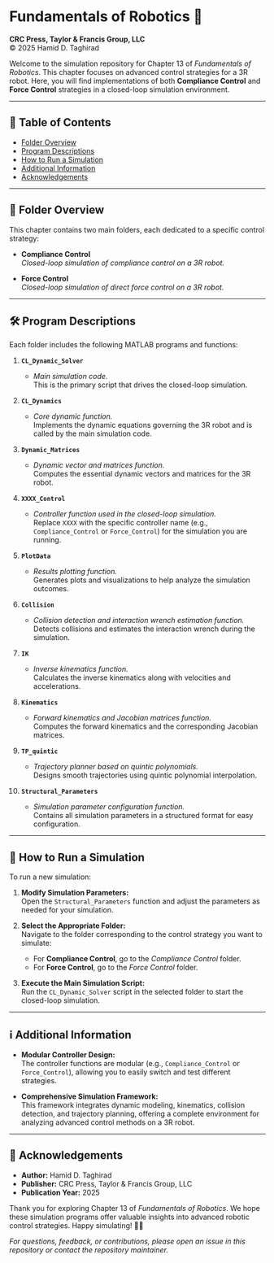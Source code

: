 # Fundamentals of Robotics 🤖

**CRC Press, Taylor & Francis Group, LLC**  
© 2025 Hamid D. Taghirad

Welcome to the simulation repository for Chapter 13 of *Fundamentals of Robotics*. This chapter focuses on advanced control strategies for a 3R robot. Here, you will find implementations of both **Compliance Control** and **Force Control** strategies in a closed-loop simulation environment.

---

## 📑 Table of Contents

- [Folder Overview](#folder-overview)
- [Program Descriptions](#program-descriptions)
- [How to Run a Simulation](#how-to-run-a-simulation)
- [Additional Information](#additional-information)
- [Acknowledgements](#acknowledgements)

---

## 📂 Folder Overview

This chapter contains two main folders, each dedicated to a specific control strategy:

- **Compliance Control**  
  *Closed-loop simulation of compliance control on a 3R robot.*

- **Force Control**  
  *Closed-loop simulation of direct force control on a 3R robot.*

---

## 🛠️ Program Descriptions

Each folder includes the following MATLAB programs and functions:

1. **`CL_Dynamic_Solver`**  
   - *Main simulation code.*  
   This is the primary script that drives the closed-loop simulation.

2. **`CL_Dynamics`**  
   - *Core dynamic function.*  
   Implements the dynamic equations governing the 3R robot and is called by the main simulation code.

3. **`Dynamic_Matrices`**  
   - *Dynamic vector and matrices function.*  
   Computes the essential dynamic vectors and matrices for the 3R robot.

4. **`XXXX_Control`**  
   - *Controller function used in the closed-loop simulation.*  
   Replace `XXXX` with the specific controller name (e.g., `Compliance_Control` or `Force_Control`) for the simulation you are running.

5. **`PlotData`**  
   - *Results plotting function.*  
   Generates plots and visualizations to help analyze the simulation outcomes.

6. **`Collision`**  
   - *Collision detection and interaction wrench estimation function.*  
   Detects collisions and estimates the interaction wrench during the simulation.

7. **`IK`**  
   - *Inverse kinematics function.*  
   Calculates the inverse kinematics along with velocities and accelerations.

8. **`Kinematics`**  
   - *Forward kinematics and Jacobian matrices function.*  
   Computes the forward kinematics and the corresponding Jacobian matrices.

9. **`TP_quintic`**  
   - *Trajectory planner based on quintic polynomials.*  
   Designs smooth trajectories using quintic polynomial interpolation.

10. **`Structural_Parameters`**  
    - *Simulation parameter configuration function.*  
    Contains all simulation parameters in a structured format for easy configuration.

---

## 🚀 How to Run a Simulation

To run a new simulation:

1. **Modify Simulation Parameters:**  
   Open the `Structural_Parameters` function and adjust the parameters as needed for your simulation.

2. **Select the Appropriate Folder:**  
   Navigate to the folder corresponding to the control strategy you want to simulate:
   - For **Compliance Control**, go to the *Compliance Control* folder.
   - For **Force Control**, go to the *Force Control* folder.

3. **Execute the Main Simulation Script:**  
   Run the `CL_Dynamic_Solver` script in the selected folder to start the closed-loop simulation.

---

## ℹ️ Additional Information

- **Modular Controller Design:**  
  The controller functions are modular (e.g., `Compliance_Control` or `Force_Control`), allowing you to easily switch and test different strategies.

- **Comprehensive Simulation Framework:**  
  This framework integrates dynamic modeling, kinematics, collision detection, and trajectory planning, offering a complete environment for analyzing advanced control methods on a 3R robot.

---

## 🙏 Acknowledgements

- **Author:** Hamid D. Taghirad  
- **Publisher:** CRC Press, Taylor & Francis Group, LLC  
- **Publication Year:** 2025

Thank you for exploring Chapter 13 of *Fundamentals of Robotics*. We hope these simulation programs offer valuable insights into advanced robotic control strategies. Happy simulating! 🤖✨

*For questions, feedback, or contributions, please open an issue in this repository or contact the repository maintainer.*
